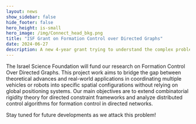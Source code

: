 ```yaml
---
layout: news
show_sidebar: false
hide_footer: false
hero_height: is-small
hero_image: /img/Connect_head_bkg.png
title: "ISF Grant on Formation Control over Directed Graphs"
date: 2024-06-27
description: A new 4-year grant trying to understand the complex problem of solving formation control with directed sensing.
---
```


The Israel Science Foundation will fund our research on Formation Control Over Directed Graphs.  This project work aims to bridge the gap between theoretical advances and real-world applications in coordinating multiple vehicles or robots into specific spatial configurations without relying on global positioning systems.  Our main objectives are to extend combinatorial rigidity theory for directed constraint frameworks and analyze distributed control algorithms for formation control in directed networks. 

Stay tuned for future developments as we attack this problem!

